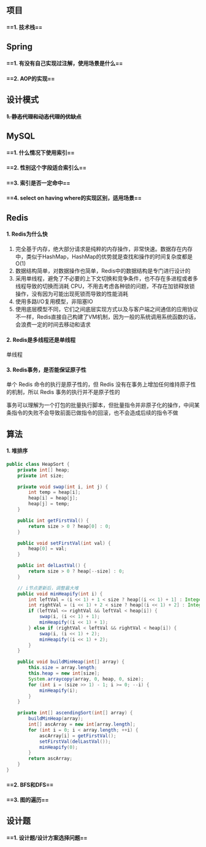 ## 项目
#### ==1. 技术栈==

## Spring
#### ==1. 有没有自己实现过注解，使用场景是什么==
#### ==2. AOP的实现==

## 设计模式
#### ~~1. 静态代理和动态代理的优缺点~~

## MySQL
#### ==1. 什么情况下使用索引==
#### ==2. 性别这个字段适合索引么==
#### ==3. 索引是否一定命中==
#### ==4. select on having where的实现区别，适用场景==

## Redis
#### 1. Redis为什么快
1. 完全基于内存，绝大部分请求是纯粹的内存操作，非常快速。数据存在内存中，类似于HashMap，HashMap的优势就是查找和操作的时间复杂度都是O(1)
2. 数据结构简单，对数据操作也简单，Redis中的数据结构是专门进行设计的
3. 采用单线程，避免了不必要的上下文切换和竞争条件，也不存在多进程或者多线程导致的切换而消耗 CPU，不用去考虑各种锁的问题，不存在加锁释放锁操作，没有因为可能出现死锁而导致的性能消耗
4. 使用多路I/O复用模型，非阻塞IO
5. 使用底层模型不同，它们之间底层实现方式以及与客户端之间通信的应用协议不一样，Redis直接自己构建了VM机制，因为一般的系统调用系统函数的话，会浪费一定的时间去移动和请求

#### 2. Redis是多线程还是单线程
单线程

#### 3. Redis事务，是否能保证原子性
单个 Redis 命令的执行是原子性的，但 Redis 没有在事务上增加任何维持原子性的机制，所以 Redis 事务的执行并不是原子性的

事务可以理解为一个打包的批量执行脚本，但批量指令并非原子化的操作，中间某条指令的失败不会导致前面已做指令的回滚，也不会造成后续的指令不做

## 算法
#### 1. 堆排序
```java
public class HeapSort {
    private int[] heap;
    private int size;

    private void swap(int i, int j) {
        int temp = heap[i];
        heap[i] = heap[j];
        heap[j] = temp;
    }

    public int getFirstVal() {
        return size > 0 ? heap[0] : 0;
    }

    public void setFirstVal(int val) {
        heap[0] = val;
    }

    public int delLastVal() {
        return size > 0 ? heap[--size] : 0;
    }

    // i节点更新后，调整最大堆
    public void minHeapify(int i) {
        int leftVal = (i << 1) + 1 < size ? heap[(i << 1) + 1] : Integer.MAX_VALUE;
        int rightVal = (i << 1) + 2 < size ? heap[(i << 1) + 2] : Integer.MAX_VALUE;
        if (leftVal <= rightVal && leftVal < heap[i]) {
            swap(i, (i << 1) + 1);
            minHeapify((i << 1) + 1);
        } else if (rightVal < leftVal && rightVal < heap[i]) {
            swap(i, (i << 1) + 2);
            minHeapify((i << 1) + 2);
        }
    }

    public void buildMinHeap(int[] array) {
        this.size = array.length;
        this.heap = new int[size];
        System.arraycopy(array, 0, heap, 0, size);
        for (int i = (size >> 1) - 1; i >= 0; --i) {
            minHeapify(i);
        }
    }

    private int[] ascendingSort(int[] array) {
        buildMinHeap(array);
        int[] ascArray = new int[array.length];
        for (int i = 0; i < array.length; ++i) {
            ascArray[i] = getFirstVal();
            setFirstVal(delLastVal());
            minHeapify(0);
        }
        return ascArray;
    }
}
```

#### ==2. BFS和DFS==

#### ==3. 图的遍历==

## 设计题
#### ==1. 设计题/设计方案选择问题==
